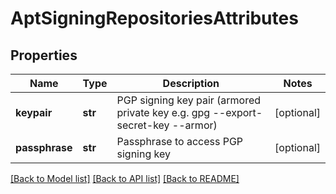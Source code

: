 # AptSigningRepositoriesAttributes

## Properties
Name | Type | Description | Notes
------------ | ------------- | ------------- | -------------
**keypair** | **str** | PGP signing key pair (armored private key e.g. gpg --export-secret-key --armor) | [optional] 
**passphrase** | **str** | Passphrase to access PGP signing key | [optional] 

[[Back to Model list]](../README.md#documentation-for-models) [[Back to API list]](../README.md#documentation-for-api-endpoints) [[Back to README]](../README.md)



